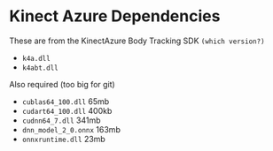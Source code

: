Kinect Azure Dependencies
============================
These are from the KinectAzure Body Tracking SDK `(which version?)`
- `k4a.dll`
- `k4abt.dll`

Also required (too big for git)
- `cublas64_100.dll` 65mb
- `cudart64_100.dll` 400kb
- `cudnn64_7.dll` 341mb
- `dnn_model_2_0.onnx` 163mb
- `onnxruntime.dll` 23mb